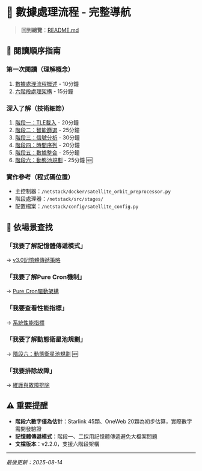 # 🔄 數據處理流程 - 完整導航

> **回到總覽**：[README.md](./README.md)

## 📖 閱讀順序指南

### 第一次閱讀（理解概念）
1. [數據處理流程概述](./overviews/data-processing-flow.md#整體架構) - 10分鐘
2. [六階段處理架構](./overviews/data-processing-flow.md#處理階段概述) - 15分鐘

### 深入了解（技術細節）
1. [階段一：TLE載入](./stages/stage1-tle-loading.md) - 20分鐘
2. [階段二：智能篩選](./stages/stage2-filtering.md) - 25分鐘
3. [階段三：信號分析](./stages/stage3-signal.md) - 30分鐘
4. [階段四：時間序列](./stages/stage4-timeseries.md) - 20分鐘
5. [階段五：數據整合](./stages/stage5-integration.md) - 25分鐘
6. [階段六：動態池規劃](./stages/stage6-dynamic-pool.md) - 25分鐘 🆕

### 實作參考（程式碼位置）
- 主控制器：`/netstack/docker/satellite_orbit_preprocessor.py`
- 階段處理器：`/netstack/src/stages/`
- 配置檔案：`/netstack/config/satellite_config.py`

## 🎯 依場景查找

### 「我要了解記憶體傳遞模式」
→ [v3.0記憶體傳遞策略](./stages/stage1-tle-loading.md#記憶體傳遞實現)

### 「我要了解Pure Cron機制」
→ [Pure Cron驅動架構](./overviews/data-processing-flow.md#pure-cron驅動架構)

### 「我要查看性能指標」
→ [系統性能指標](./overviews/data-processing-flow.md#系統性能指標)

### 「我要了解動態衛星池規劃」
→ [階段六：動態衛星池規劃](./stages/stage6-dynamic-pool.md) 🆕

### 「我要排除故障」
→ [維護與故障排除](./stages/stage5-integration.md#維護與故障排除)

## ⚠️ 重要提醒

- **階段六數字僅為估計**：Starlink 45顆、OneWeb 20顆為初步估算，實際數字需開發驗證
- **記憶體傳遞模式**：階段一、二採用記憶體傳遞避免大檔案問題
- **文檔版本**：v2.2.0，支援六階段架構

---
*最後更新：2025-08-14*
